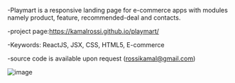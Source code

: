 -Playmart is a responsive landing page for e-commerce apps with modules namely product, feature, recommended-deal and contacts.

-project page:https://kamalrossi.github.io/playmart/

-Keywords: ReactJS, JSX, CSS, HTML5, E-commerce

-source code is available upon request (rossikamal@gmail.com)

![image](https://user-images.githubusercontent.com/14850405/176676275-055f9760-81fd-496b-bd30-a88cb2333668.png)

